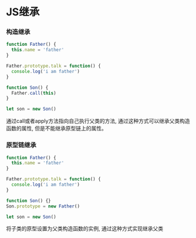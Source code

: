 # JS继承

### 构造继承

```javascript
function Father() {
  this.name = 'father'
}

Father.prototype.talk = function() {
  console.log('i am father')
}

function Son() {
  Father.call(this)
}

let son = new Son()
```
通过call或者apply方法指向自己执行父类的方法, 通过这种方式可以继承父类构造函数的属性, 但是不能继承原型链上的属性。


### 原型链继承

```javascript
function Father() {
  this.name = 'father'
}

Father.prototype.talk = function() {
  console.log('i am father')
}

function Son() {}
Son.prototype = new Father()

let son = new Son()
```
将子类的原型设置为父类构造函数的实例, 通过这种方式实现继承父类